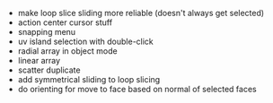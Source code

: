 * make loop slice sliding more reliable (doesn't always get selected)
* action center cursor stuff
* snapping menu
* uv island selection with double-click
* radial array in object mode
* linear array
* scatter duplicate
* add symmetrical sliding to loop slicing
* do orienting for move to face based on normal of selected faces
